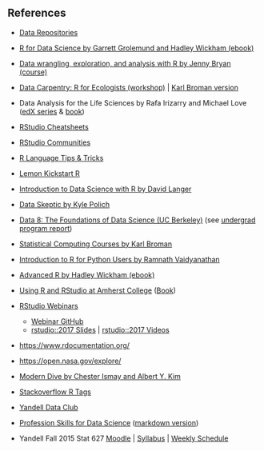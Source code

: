 ## References

- [Data Repositories](repositories.md)

- [R for Data Science by Garrett Grolemund and Hadley Wickham (ebook)](http://r4ds.had.co.nz/)
- [Data wrangling, exploration, and analysis with R by Jenny Bryan (course)](http://stat545.com/)
- [Data Carpentry: R for Ecologists (workshop)](http://www.datacarpentry.org/R-ecology-lesson/) | [Karl Broman version](http://kbroman.org/datacarpentry_R_2017-01-10/)
- Data Analysis for the Life Sciences by Rafa Irizarry and Michael Love ([edX series](https://www.edx.org/xseries/data-analysis-life-sciences) & [book](https://leanpub.com/dataanalysisforthelifesciences))
- [RStudio Cheatsheets](https://www.rstudio.com/resources/cheatsheets/)
- [RStudio Communities](https://community.rstudio.com)
- [R Language Tips & Tricks](learnR.md)
- [Lemon Kickstart R](https://cran.r-project.org/doc/contrib/Lemon-kickstart/)
- [Introduction to Data Science with R by David Langer](https://www.youtube.com/watch?v=32o0DnuRjfg&list=PLTJTBoU5HOCRrTs3cJK-PbHM39cwCU0PF)
- [Data Skeptic by Kyle Polich](https://dataskeptic.com/)
- [Data 8: The Foundations of Data Science (UC Berkeley)](http://data8.org/) (see [undergrad program report](https://data.berkeley.edu/sites/default/files/dsepsummaryreportyear1.pdf))

- [Statistical Computing Courses by Karl Broman](http://www.biostat.wisc.edu/~kbroman/teaching/)
- [Introduction to R for Python Users by Ramnath Vaidyanathan](https://ramnathv.github.io/pycon2014-r/)
- [Advanced R by Hadley Wickham (ebook)](http://adv-r.had.co.nz/)
- [Using R and RStudio at Amherst College](https://www.amherst.edu/people/facstaff/nhorton/node/567498) ([Book](https://nhorton.people.amherst.edu/r2/index.php))
- [RStudio Webinars](https://www.rstudio.com/resources/webinars/)
    + [Webinar GitHub](https://github.com/rstudio/webinars)
    + [rstudio::2017 Slides](https://github.com/kbroman/RStudioConf2017Slides/blob/master/ReadMe.md) | [rstudio::2017 Videos](https://www.rstudio.com/resources/webinars/#rstudioconf)
- <https://www.rdocumentation.org/>
- <https://open.nasa.gov/explore/>
- [Modern Dive by Chester Ismay and Albert Y. Kim](https://ismayc.github.io/moderndiver-book/)
- [Stackoverflow R Tags](https://stackoverflow.com/tags/r/info)

- [Yandell Data Club](https://github.com/byandell/data_club)
- [Profession Skills for Data Science](http://www.stat.wisc.edu/network-skills) ([markdown version](skills/README.md))
- Yandell Fall 2015 Stat 627 [Moodle](https://ay15-16.moodle.wisc.edu/prod/course/view.php?id=280) | [Syllabus](https://github.com/datascience-uwmadison/stat627/blob/master/syllabus.md) | [Weekly Schedule](https://github.com/datascience-uwmadison/stat627/blob/master/weekly.md)


